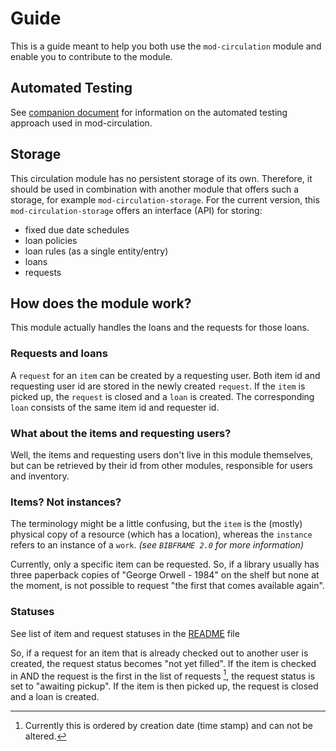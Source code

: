 # Guide

This is a guide meant to help you both use the `mod-circulation` module and
enable you to contribute to the module.

## Automated Testing

See [companion document](automated-testing.md) for information on the automated testing approach 
used in mod-circulation. 

## Storage

This circulation module has no persistent storage of its own. Therefore, it
should be used in combination with another module that offers such a storage,
for example `mod-circulation-storage`. For the current version, this
`mod-circulation-storage` offers an interface (API) for storing:
* fixed due date schedules
* loan policies
* loan rules (as a single entity/entry)
* loans
* requests

## How does the module work?

This module actually handles the loans and the requests for those loans.

### Requests and loans

A `request` for an `item` can be created by a requesting user. Both item id and
requesting user id are stored in the newly created `request`. If the `item` is picked up,
the `request` is closed and a `loan` is created. The corresponding `loan` consists
of the same item id and requester id.

### What about the items and requesting users?

Well, the items and requesting users don't live in this module themselves, but can
be retrieved by their id from other modules, responsible for users and
inventory.

### Items? Not instances?

The terminology might be a little confusing, but the `item` is the (mostly)
physical copy of a resource (which has a location), whereas the `instance`
refers to an instance of a `work`. *(see `BIBFRAME 2.0` for more information)*

Currently, only a specific item can be requested. So, if a library usually has
three paperback copies of "George Orwell - 1984" on the shelf but none at the
moment, is not possible to request "the first that comes available again".

### Statuses

See list of item and request statuses in the [README](../README.md) file

So, if a request for an item that is already checked out to another user
is created, the request status becomes "not yet filled". If the item is checked
in AND the request is the first in the list of requests [^1], the request status
is set to "awaiting pickup". If the item is then picked up, the request is
closed and a loan is created.

[^1]: Currently this is ordered by creation date (time stamp) and can not be
altered.

